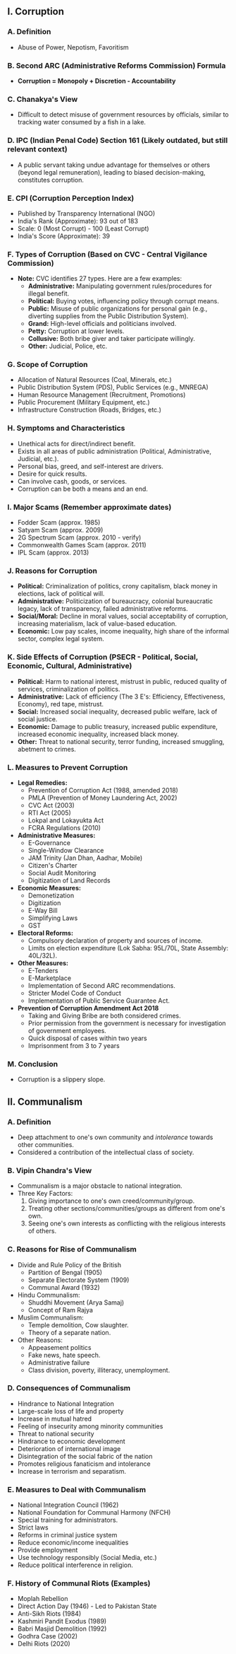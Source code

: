 ## I. Corruption

### A. Definition
*   Abuse of Power, Nepotism, Favoritism

### B. Second ARC (Administrative Reforms Commission) Formula
*   **Corruption = Monopoly + Discretion - Accountability**

### C. Chanakya's View
*   Difficult to detect misuse of government resources by officials, similar to tracking water consumed by a fish in a lake.

### D. IPC (Indian Penal Code) Section 161 (Likely outdated, but still relevant context)
*   A public servant taking undue advantage for themselves or others (beyond legal remuneration), leading to biased decision-making, constitutes corruption.

### E. CPI (Corruption Perception Index)
*   Published by Transparency International (NGO)
*   India's Rank (Approximate): 93 out of 183
*   Scale: 0 (Most Corrupt) - 100 (Least Corrupt)
*   India's Score (Approximate): 39

### F. Types of Corruption (Based on CVC - Central Vigilance Commission)
*   **Note:** CVC identifies 27 types. Here are a few examples:
    *   **Administrative:** Manipulating government rules/procedures for illegal benefit.
    *   **Political:** Buying votes, influencing policy through corrupt means.
    *   **Public:** Misuse of public organizations for personal gain (e.g., diverting supplies from the Public Distribution System).
    *   **Grand:** High-level officials and politicians involved.
    *   **Petty:** Corruption at lower levels.
    *   **Collusive:** Both bribe giver and taker participate willingly.
    *   **Other:** Judicial, Police, etc.

### G. Scope of Corruption
*   Allocation of Natural Resources (Coal, Minerals, etc.)
*   Public Distribution System (PDS), Public Services (e.g., MNREGA)
*   Human Resource Management (Recruitment, Promotions)
*   Public Procurement (Military Equipment, etc.)
*   Infrastructure Construction (Roads, Bridges, etc.)

### H. Symptoms and Characteristics
*   Unethical acts for direct/indirect benefit.
*   Exists in all areas of public administration (Political, Administrative, Judicial, etc.).
*   Personal bias, greed, and self-interest are drivers.
*   Desire for quick results.
*   Can involve cash, goods, or services.
*   Corruption can be both a means and an end.

### I. Major Scams (Remember approximate dates)
*   Fodder Scam (approx. 1985)
*   Satyam Scam (approx. 2009)
*   2G Spectrum Scam (approx. 2010 - verify)
*   Commonwealth Games Scam (approx. 2011)
*   IPL Scam (approx. 2013)

### J. Reasons for Corruption
*   **Political:** Criminalization of politics, crony capitalism, black money in elections, lack of political will.
*   **Administrative:** Politicization of bureaucracy, colonial bureaucratic legacy, lack of transparency, failed administrative reforms.
*   **Social/Moral:** Decline in moral values, social acceptability of corruption, increasing materialism, lack of value-based education.
*   **Economic:** Low pay scales, income inequality, high share of the informal sector, complex legal system.

### K. Side Effects of Corruption (PSECR - Political, Social, Economic, Cultural,  Administrative)
*   **Political:** Harm to national interest, mistrust in public, reduced quality of services, criminalization of politics.
*   **Administrative:** Lack of efficiency (The 3 E's: Efficiency, Effectiveness, Economy), red tape, mistrust.
*   **Social:** Increased social inequality, decreased public welfare, lack of social justice.
*   **Economic:** Damage to public treasury, increased public expenditure, increased economic inequality, increased black money.
*   **Other:** Threat to national security, terror funding, increased smuggling, abetment to crimes.

### L. Measures to Prevent Corruption
*   **Legal Remedies:**
    *   Prevention of Corruption Act (1988, amended 2018)
    *   PMLA (Prevention of Money Laundering Act, 2002)
    *   CVC Act (2003)
    *   RTI Act (2005)
    *   Lokpal and Lokayukta Act
    *   FCRA Regulations (2010)
*   **Administrative Measures:**
    *   E-Governance
    *   Single-Window Clearance
    *   JAM Trinity (Jan Dhan, Aadhar, Mobile)
    *   Citizen's Charter
    *   Social Audit Monitoring
    *   Digitization of Land Records
*   **Economic Measures:**
    *   Demonetization
    *   Digitization
    *   E-Way Bill
    *   Simplifying Laws
    *   GST
*   **Electoral Reforms:**
    *   Compulsory declaration of property and sources of income.
    *   Limits on election expenditure (Lok Sabha: 95L/70L, State Assembly: 40L/32L).
*   **Other Measures:**
    *   E-Tenders
    *   E-Marketplace
    *   Implementation of Second ARC recommendations.
    *   Stricter Model Code of Conduct
    *   Implementation of Public Service Guarantee Act.
*    **Prevention of Corruption Amendment Act 2018**
      *   Taking and Giving Bribe are both considered crimes.
      *   Prior permission from the government is necessary for investigation of government employees.
      *   Quick disposal of cases within two years
      *   Imprisonment from 3 to 7 years

### M. Conclusion
*   Corruption is a slippery slope.

## II. Communalism

### A. Definition
*   Deep attachment to one's own community and *intolerance* towards other communities.
*   Considered a contribution of the intellectual class of society.

### B. Vipin Chandra's View
*   Communalism is a major obstacle to national integration.
*   Three Key Factors:
    1.  Giving importance to one's own creed/community/group.
    2.  Treating other sections/communities/groups as different from one's own.
    3.  Seeing one's own interests as conflicting with the religious interests of others.

### C. Reasons for Rise of Communalism
*   Divide and Rule Policy of the British
    *   Partition of Bengal (1905)
    *   Separate Electorate System (1909)
    *   Communal Award (1932)
*   Hindu Communalism:
    *   Shuddhi Movement (Arya Samaj)
    *   Concept of Ram Rajya
*   Muslim Communalism:
    *   Temple demolition, Cow slaughter.
    *   Theory of a separate nation.
*   Other Reasons:
    *   Appeasement politics
    *   Fake news, hate speech.
    *   Administrative failure
    *   Class division, poverty, illiteracy, unemployment.

### D. Consequences of Communalism
*   Hindrance to National Integration
*   Large-scale loss of life and property
*   Increase in mutual hatred
*   Feeling of insecurity among minority communities
*   Threat to national security
*   Hindrance to economic development
*   Deterioration of international image
*   Disintegration of the social fabric of the nation
*   Promotes religious fanaticism and intolerance
*   Increase in terrorism and separatism.

### E. Measures to Deal with Communalism
*   National Integration Council (1962)
*   National Foundation for Communal Harmony (NFCH)
*   Special training for administrators.
*   Strict laws
*   Reforms in criminal justice system
*   Reduce economic/income inequalities
*   Provide employment
*   Use technology responsibly (Social Media, etc.)
*   Reduce political interference in religion.

### F. History of Communal Riots (Examples)
*   Moplah Rebellion
*   Direct Action Day (1946) - Led to Pakistan State
*   Anti-Sikh Riots (1984)
*   Kashmiri Pandit Exodus (1989)
*   Babri Masjid Demolition (1992)
*   Godhra Case (2002)
*   Delhi Riots (2020)

